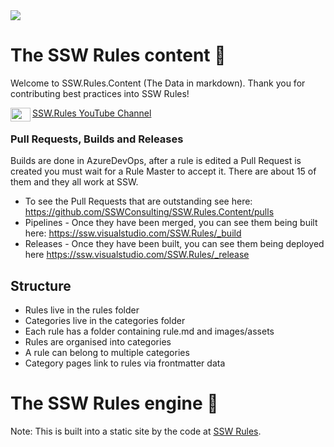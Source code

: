 <img src="https://raw.githubusercontent.com/SSWConsulting/SSW.Rules.Content/main/_docs/images/ssw-banner.png">

# The SSW Rules content 📜
Welcome to SSW.Rules.Content (The Data in markdown). Thank you for contributing best practices into SSW Rules!

<img align="left" width="32" height="22" src="https://raw.githubusercontent.com/SSWConsulting/SSW.Rules.Content/main/_docs/images/youtube_social_icon_red.png">

[SSW.Rules YouTube Channel](https://www.youtube.com/channel/UCX3zjU1MYddc7vUuMz-t2og)

### Pull Requests, Builds and Releases

Builds are done in AzureDevOps, after a rule is edited a Pull Request is created you must wait for a Rule Master to accept it. There are about 15 of them and they all work at SSW. 
* To see the Pull Requests that are outstanding see here:  https://github.com/SSWConsulting/SSW.Rules.Content/pulls
* Pipelines - Once they have been merged, you can see them being built here: https://ssw.visualstudio.com/SSW.Rules/_build
* Releases - Once they have been built, you can see them being deployed here https://ssw.visualstudio.com/SSW.Rules/_release


## Structure
- Rules live in the rules folder
- Categories live in the categories folder
- Each rule has a folder containing rule.md and images/assets
- Rules are organised into categories
- A rule can belong to multiple categories
- Category pages link to rules via frontmatter data

# The SSW Rules engine 🚗
Note: This is built into a static site by the code at [SSW Rules](https://github.com/SSWConsulting/SSW.Rules).
